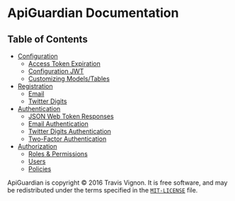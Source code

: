 # ApiGuardian Documentation

## Table of Contents

* [Configuration](configuration/readme.md)
  * [Access Token Expiration](configration/readme.md#access-token-expiration)
  * [Configuration JWT](configration/readme.md#configuring-jwt)
  * [Customizing Models/Tables](configuration/readme.md#customizing-models-tables)
* [Registration](registration/readme.md)
  * [Email](registration/readme.md#email)
  * [Twitter Digits](registration/readme.md#twitter-digits)
* [Authentication](authentication/readme.md)
  * [JSON Web Token Responses](authentication/readme.md#jwt-response)
  * [Email Authentication](authentication/readme.md#email-authentication)
  * [Twitter Digits Authentication](authentication/readme.md#twitter-digits-authentication)
  * [Two-Factor Authentication](authentication/readme.md#two-factor-authentication)
* [Authorization](authorization/readme.md)
  * [Roles & Permissions](authorization/readme.md#roles-and-permissions)
  * [Users](authorization/readme.md#users)
  * [Policies](authorization/readme.md#policies)

ApiGuardian is copyright © 2016 Travis Vignon. It is free software, and may be
redistributed under the terms specified in the [`MIT-LICENSE`](https://github.com/lookitsatravis/api_guardian/blob/master/MIT-LICENSE) file.
